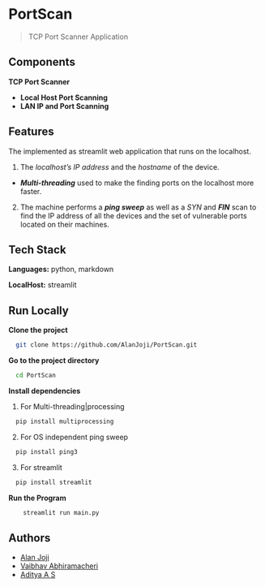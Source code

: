 # PortScan
> TCP Port Scanner Application

## Components
**TCP Port Scanner**
- **Local Host Port Scanning**
- **LAN IP and Port Scanning**

## Features

The implemented as streamlit web application that runs on the localhost.

1. The *localhost’s IP address* and the *hostname* of the device. 
- ***Multi-threading*** used to make the finding ports on the localhost more faster.
2. The machine performs a ***ping sweep*** as well as a *SYN* and ***FIN*** scan to find the IP address of all the devices and the set of vulnerable ports located on their machines.


## Tech Stack

**Languages:** python, markdown

**LocalHost:** streamlit


## Run Locally

**Clone the project**

```bash
  git clone https://github.com/AlanJoji/PortScan.git
```

**Go to the project directory**

```bash
  cd PortScan
```

**Install dependencies**

1. For Multi-threading|processing
```bash
  pip install multiprocessing
```

2. For OS independent ping sweep
```bash
  pip install ping3
```

3. For streamlit 
```bash
  pip install streamlit
```

**Run the Program**
```bash
    streamlit run main.py
```


## Authors

- [Alan Joji](https://github.com/AlanJoji)
- [Vaibhav Abhiramacheri](https://github.com/Whybhuv)
- [Aditya A S](https://github.com/ad1tya24)




